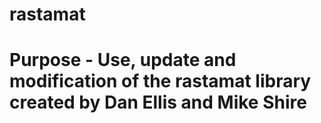 # rastamat
# Purpose - Use, update and modification of the rastamat library created by Dan Ellis and Mike Shire
